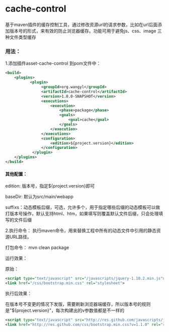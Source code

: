 # cache-control
###
基于maven插件的缓存控制工具，通过修改资源url的请求参数，比如在url后面添加版本号的形式，来有效的防止浏览器缓存。功能可用于避免js、css、image 三种文件类型缓存

### 用法：

1.添加插件asset-cache-control 到pom文件中：

```xml
<build>
    <plugins>
           <plugin>
                <groupId>org.wangyl</groupId>
                <artifactId>cache-control</artifactId>
                <version>1.0.0-SNAPSHOT</version>
                <executions>
                    <execution>
                        <phase>package</phase>
                        <goals>
                            <goal>cache</goal>
                        </goals>
                    </execution>
                </executions>
                <configuration>
                    <edition>${project.version}</edition>
                </configuration>
            </plugin>
    </plugins>
</build>
```
#### 其他配置：

edition: 版本号，指定${project.version}即可

baseDir: 默认为src/main/webapp

suffixs：动态模板后缀，可选，允许多个，用于指定哪些后缀的动态模板可以做打版本号操作，默认支持html、htm，如果填写则覆盖默认文件后缀，只会处理填写的文件后缀

2.执行命令： 执行maven命令，用来替换工程中所有的动态文件中引用的静态资源URL路径。

打包命令： mvn clean package

运行效果：

原始：

```xml
<script type="text/javascript" src="/javascripts/jquery-1.10.2.min.js"></script>
<link href="/css/bootstrap.min.css" rel="stylesheet">
```
    
执行后效果：


在版本号不变更的情况下发版，需要刷新浏览器端缓存，所以版本号的规则是"${project.version}"，每次构建出的v参数值都是不一样的

```xml
<script type="text/javascript" src="http://res.github.com/javascripts/jquery-1.10.2.min.js?v=1.0.0"></script>
<link href="http://res.github.com/css/bootstrap.min.css?v=1.1.0" rel="stylesheet">
```
